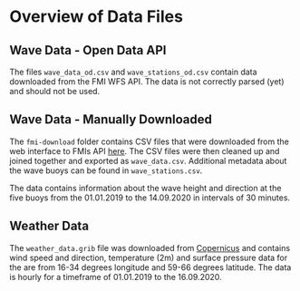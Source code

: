 # Overview of Data Files

## Wave Data - Open Data API
The files `wave_data_od.csv` and `wave_stations_od.csv` contain data downloaded from the FMI WFS API.
The data is not correctly parsed (yet) and should not be used.

## Wave Data - Manually Downloaded
The `fmi-download` folder contains CSV files that were downloaded from the web interface to FMIs API [here](https://en.ilmatieteenlaitos.fi/download-observations).
The CSV files were then cleaned up and joined together and exported as `wave_data.csv`.
Additional metadata about the wave buoys can be found in `wave_stations.csv`.

The data contains information about the wave height and direction at the five buoys from the 01.01.2019 to the 14.09.2020 in intervals of 30 minutes.

## Weather Data
The `weather_data.grib` file was downloaded from [Copernicus](https://cds.climate.copernicus.eu/cdsapp#!/dataset/reanalysis-era5-single-levels?tab=form) and contains wind speed and direction, temperature (2m) and surface pressure data for the are from 16-34 degrees longitude and 59-66 degrees latitude.
The data is hourly for a timeframe of 01.01.2019 to the 16.09.2020.
